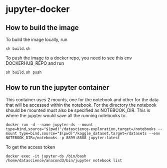 # jupyter-docker

## How to build the image
To build the image locally, run
```commandline
sh build.sh
```

To push the image to a docker repo, you need to see this env DOCKERHUB_REPO
and run 
```commandline
sh build.sh push
```

## How to run the jupyter container

This container uses 2 mounts, one for the notebook and other for the data that will be accessed within the notebook.
For the directory the notebook should be mounted must also be specified as NOTEBOOK_DIR. 
This is where the jupyter would save all the running notebooks to. 
```commandline
docker run -d --name jupyter-ds --mount type=bind,source="$(pwd)"/datascience-exploration,target=/notebooks --mount type=bind,source="$(pwd)"/kaggle_dataset,target=/datasets --env NOTEBOOK_DIR=/notebooks -p 8899:8888 jupyter:latest
```

To get the access token
```commandline
docker exec -it jupyter-ds /bin/bash
/home/datascience/anacond3/bin/jupyter notebook list
```

